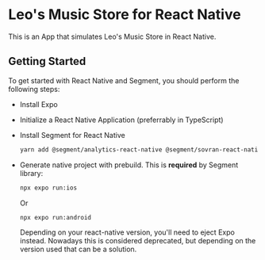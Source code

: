 # Leo's Music Store for React Native

This is an App that simulates Leo's Music Store in React Native. 

## Getting Started

To get started with React Native and Segment, you should perform the following steps:

- Install Expo
- Initialize a React Native Application (preferrably in TypeScript)
- Install Segment for React Native

    ```bash
    yarn add @segment/analytics-react-native @segment/sovran-react-native @react-native-async-storage/async-storage
    ```

- Generate native project with prebuild. This is **required** by Segment library:

    ```bash
    npx expo run:ios
    ```

    Or

    ```bash
    npx expo run:android
    ```

    Depending on your react-native version, you'll need to eject Expo instead. Nowadays this is considered deprecated, but depending on the version used that can be a solution. 